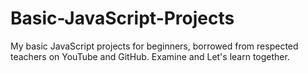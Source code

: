 # Basic-JavaScript-Projects
<p>My basic JavaScript projects for beginners, borrowed from respected teachers on YouTube and GitHub. Examine and
Let's learn together.</p>